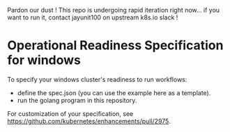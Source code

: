 Pardon our dust ! This repo is undergoing rapid iteration right now... if you want to run it, 
contact jayunit100 on upstream k8s.io slack !

# Operational Readiness Specification for windows

To specify your windows cluster's readiness to run workflows:

- define the spec.json (you can use the example here as a template).
- run the golang program in this repository.

For customization of your specification, see https://github.com/kubernetes/enhancements/pull/2975. 
